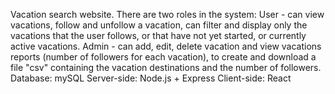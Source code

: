Vacation search website. 
There are two roles in the system:
User - can view vacations, follow and unfollow a vacation, can filter and display only the vacations that the user follows, or that have not yet started, or currently active vacations.
Admin - can add, edit, delete vacation and view vacations reports (number of followers for each vacation), to create and download a file "csv" containing the vacation destinations
and the number of followers.
Database: mySQL
Server-side: Node.js + Express
Client-side: React
